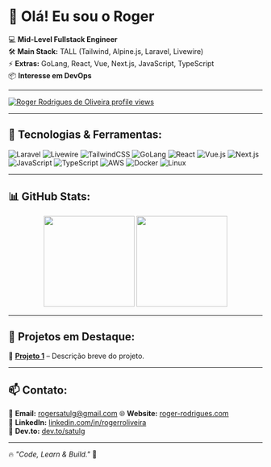 # 👋 Olá! Eu sou o Roger

💻 **Mid-Level Fullstack Engineer**  
🛠 **Main Stack:** TALL (Tailwind, Alpine.js, Laravel, Livewire)  
⚡ **Extras:** GoLang, React, Vue, Next.js, JavaScript, TypeScript  
📦 **Interesse em DevOps**  

---

[![Roger Rodrigues de Oliveira profile views](https://u8views.com/api/v1/github/profiles/65572143/views/day-week-month-total-count.svg)](https://u8views.com/github/satulg01)

---

## 🚀 Tecnologias & Ferramentas:
![Laravel](https://img.shields.io/badge/Laravel-FF2D20?style=for-the-badge&logo=laravel&logoColor=white)
![Livewire](https://img.shields.io/badge/Livewire-4E56A6?style=for-the-badge&logo=livewire&logoColor=white)
![TailwindCSS](https://img.shields.io/badge/TailwindCSS-38B2AC?style=for-the-badge&logo=tailwind-css&logoColor=white)
![GoLang](https://img.shields.io/badge/Go-00ADD8?style=for-the-badge&logo=go&logoColor=white)
![React](https://img.shields.io/badge/React-61DAFB?style=for-the-badge&logo=react&logoColor=black)
![Vue.js](https://img.shields.io/badge/Vue.js-4FC08D?style=for-the-badge&logo=vue.js&logoColor=white)
![Next.js](https://img.shields.io/badge/Next.js-000000?style=for-the-badge&logo=next.js&logoColor=white)
![JavaScript](https://img.shields.io/badge/JavaScript-F7DF1E?style=for-the-badge&logo=javascript&logoColor=black)
![TypeScript](https://img.shields.io/badge/TypeScript-007ACC?style=for-the-badge&logo=typescript&logoColor=white)
![AWS](https://img.shields.io/badge/AWS-232F3E?style=for-the-badge&logo=amazon-aws&logoColor=white)
![Docker](https://img.shields.io/badge/Docker-2496ED?style=for-the-badge&logo=docker&logoColor=white)
![Linux](https://img.shields.io/badge/Linux-FCC624?style=for-the-badge&logo=linux&logoColor=black)

---

## 📊 GitHub Stats:
<div align="center">
  <img height="180em" src="https://github-readme-stats.vercel.app/api?username=satulg01&show_icons=true&theme=dracula&include_all_commits=true&count_private=true"/>
  <img height="180em" src="https://github-readme-streak-stats.herokuapp.com/?user=satulg01&theme=dracula"/>
</div>

---

## 📌 Projetos em Destaque:
🔹 [**Projeto 1**](https://github.com/satulg01/projeto1) – Descrição breve do projeto.  

---

## 📫 Contato:
📧 **Email:** rogersatulg@gmail.com
🌐 **Website:** [roger-rodrigues.com](https://roger-rodrigues.com/)  
💼 **LinkedIn:** [linkedin.com/in/rogerroliveira](https://linkedin.com/in/rogerroliveira)  
🚀 **Dev.to:** [dev.to/satulg](https://dev.to/satulg)  

---

🔥 _"Code, Learn & Build."_ 🚀
